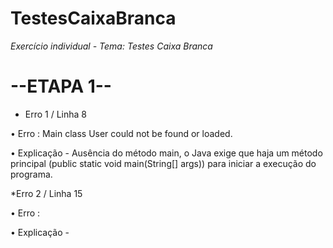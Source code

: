 # TestesCaixaBranca
*Exercício individual - Tema: Testes Caixa Branca*
# --ETAPA 1--

* Erro 1 / Linha 8

• Erro : Main class User could not be found or loaded.

• Explicação - Ausência do método main, o Java exige que haja um método principal (public static void main(String[] args)) para iniciar a execução do programa.

*Erro 2 / Linha 15

• Erro :

• Explicação -
